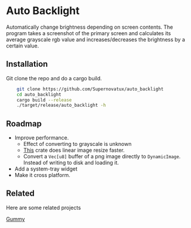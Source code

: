 
# Auto Backlight

Automatically change brightness depending on screen contents. The program takes a screenshot of the primary screen and calculates its average grayscale rgb value and increases/decreases the brightness by a certain value.
## Installation

Git clone the repo and do a cargo build.

```bash
    git clone https://github.com/Supernovatux/auto_backlight
    cd auto_backlight
    cargo build --release
    ./target/release/auto_backlight -h
```
    
## Roadmap

- Improve performance.
    - Effect of converting to grayscale is unknown
    - [This](https://github.com/Cykooz/fast_image_resize) crate does linear image resize faster.
    - Convert a `Vec[u8]` buffer of a png image directly to `DynamicImage`. Instead of writing to disk and loading it.
- Add a system-tray widget
- Make it cross platform.

## Related

Here are some related projects

[Gummy](https://github.com/Fushko/gummy)

